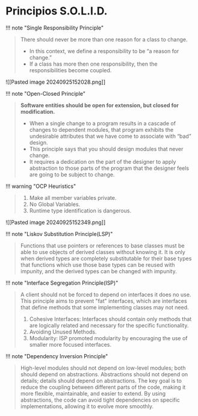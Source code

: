 # Principios S.O.L.I.D.

!!! note "Single Responsibility Principle"
> There should never be more than one reason for a class to change.
> - In this context, we define a responsibility to be “a reason for change.”
> - If a class has more then one responsibility, then the responsibilities become coupled.

![[Pasted image 20240925152028.png]]


!!! note "Open-Closed Principle"
> **Software entities should be open for extension, but closed for modification.**
> - When a single change to a program results in a cascade of changes to dependent modules, that program exhibits the undesirable attributes that we have come to associate with “bad” design.
> - This principle says that you should design modules that never change. 
> - It requires a dedication on the part of the designer to apply abstraction to those parts of the program that the designer feels are going to be subject to change.


!!! warning "OCP Heuristics"
> 1. Make all member variables private.
> 2. No Global Variables.
> 3. Runtime type identification is dangerous.

![[Pasted image 20240925152349.png]]



!!! note "Liskov Substitution Principle(LSP)"
> Functions that use pointers or references to base classes must be able to use objects of derived classes without knowing it.
> It is only when derived types are completely substitutable for their base types that functions which use those base types can be reused with impunity, and the derived types can be changed with impunity.


!!! note "Interface Segregation Principle(ISP)"
> A client should not be forced to depend on interfaces it does no use. This principle aims to prevent "fat" interfaces, which are interfaces that define methods that some implementing classes may not need.
> 1. Cohesive Interfaces: Interfaces should contain only methods that are logically related and necessary for the specific functionality.
> 2. Avoiding Unused Methods.
> 3. Modularity: ISP promoted modularity by encouraging the use of smaller more focused interfaces.


!!! note "Dependency Inversion Principle"
> High-level modules should not depend on low-level modules; both should depend on abstractions.
> Abstractions should not depend on details; details should depend on abstractions.
> The key goal is to reduce the coupling between different parts of the code, making it more flexible, maintainable, and easier to extend.
> By using abstractions, the code can avoid tight dependencies on specific implementations, allowing it to evolve more smoothly.

